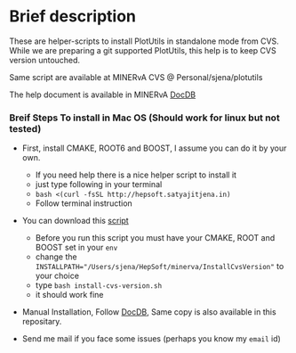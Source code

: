 # Brief description
These are helper-scripts to install PlotUtils in standalone mode from CVS. While we are preparing a git supported PlotUtils, this help is to keep CVS version untouched. 

Same script are available at MINERvA CVS @ Personal/sjena/plotutils

The help document is available in MINERvA [DocDB](https://minerva-docdb.fnal.gov/cgi-bin/private/RetrieveFile?docid=25462)

### Breif Steps To install in Mac OS (Should work for linux but not tested)

* First, install CMAKE, ROOT6 and BOOST, I assume you can do it by your own. 
  * If you need help there is a nice helper script to install it 
  * just type following in your terminal
  * `bash <(curl -fsSL http://hepsoft.satyajitjena.in)`
  * Follow terminal instruction

* You can download this [script](https://github.com/dsjena/PlotUtilsHelper/blob/master/install-cvs-version.sh)
  * Before you run this script you must have your CMAKE, ROOT and BOOST set in your `env`
  * change the `INSTALLPATH="/Users/sjena/HepSoft/minerva/InstallCvsVersion"` to your choice
  * type `bash install-cvs-version.sh`
  * it should work fine

* Manual Installation, Follow [DocDB](https://minerva-docdb.fnal.gov/cgi-bin/private/RetrieveFile?docid=25462), Same copy is also available in this repositary.

* Send me mail if you face some issues (perhaps you know my `email` id)
